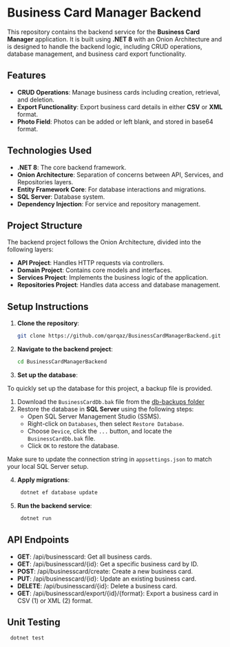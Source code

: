 # Business Card Manager Backend

This repository contains the backend service for the **Business Card Manager** application. It is built using **.NET 8** with an Onion Architecture and is designed to handle the backend logic,
including CRUD operations, database management, and business card export functionality.

## Features

- **CRUD Operations**: Manage business cards including creation, retrieval, and deletion.
- **Export Functionality**: Export business card details in either **CSV** or **XML** format.
- **Photo Field**: Photos can be added or left blank, and stored in base64 format.

## Technologies Used

- **.NET 8**: The core backend framework.
- **Onion Architecture**: Separation of concerns between API, Services, and Repositories layers.
- **Entity Framework Core**: For database interactions and migrations.
- **SQL Server**: Database system.
- **Dependency Injection**: For service and repository management.

## Project Structure

The backend project follows the Onion Architecture, divided into the following layers:

- **API Project**: Handles HTTP requests via controllers.
- **Domain Project**: Contains core models and interfaces.
- **Services Project**: Implements the business logic of the application.
- **Repositories Project**: Handles data access and database management.

## Setup Instructions

1. **Clone the repository**:
   ```bash
   git clone https://github.com/qarqaz/BusinessCardManagerBackend.git

2. **Navigate to the backend project**:
   ```bash
   cd BusinessCardManagerBackend
   
3. **Set up the database**:
   
To quickly set up the database for this project, a backup file is provided.

1. Download the `BusinessCardDb.bak` file from the [db-backups folder](https://github.com/qarqaz/BusinessCardManagerBackend/blob/StableReleaseV1/BusinessCardDb.bak)
2. Restore the database in **SQL Server** using the following steps:
   - Open SQL Server Management Studio (SSMS).
   - Right-click on `Databases`, then select `Restore Database`.
   - Choose `Device`, click the `...` button, and locate the `BusinessCardDb.bak` file.
   - Click `OK` to restore the database.
   
Make sure to update the connection string in `appsettings.json` to match your local SQL Server setup.
   
4. **Apply migrations**:
   ```bash
    dotnet ef database update
   
5. **Run the backend service**:
   ```bash
    dotnet run

## API Endpoints

- **GET**: /api/businesscard: Get all business cards.
- **GET**: /api/businesscard/{id}: Get a specific business card by ID.
- **POST**: /api/businesscard/create: Create a new business card.
- **PUT**: /api/businesscard/{id}: Update an existing business card.
- **DELETE**: /api/businesscard/{id}: Delete a business card.
- **GET**: /api/businesscard/export/{id}/{format}: Export a business card in CSV (1) or XML (2) format.

## Unit Testing

   ```bash
    dotnet test
